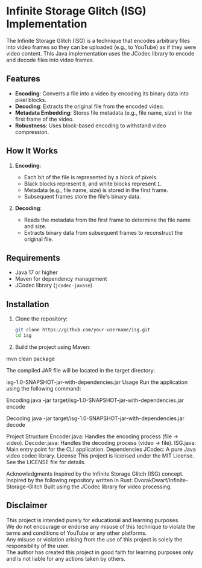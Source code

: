 # Infinite Storage Glitch (ISG) Implementation

The Infinite Storage Glitch (ISG) is a technique that encodes arbitrary files into video frames so they can be uploaded (e.g., to YouTube) as if they were video content. This Java implementation uses the JCodec library to encode and decode files into video frames.

## Features
- **Encoding**: Converts a file into a video by encoding its binary data into pixel blocks.
- **Decoding**: Extracts the original file from the encoded video.
- **Metadata Embedding**: Stores file metadata (e.g., file name, size) in the first frame of the video.
- **Robustness**: Uses block-based encoding to withstand video compression.

## How It Works
1. **Encoding**:
   - Each bit of the file is represented by a block of pixels.
   - Black blocks represent `0`, and white blocks represent `1`.
   - Metadata (e.g., file name, size) is stored in the first frame.
   - Subsequent frames store the file's binary data.

2. **Decoding**:
   - Reads the metadata from the first frame to determine the file name and size.
   - Extracts binary data from subsequent frames to reconstruct the original file.
   
## Requirements
- Java 17 or higher
- Maven for dependency management
- JCodec library (`jcodec-javase`)

## Installation
1. Clone the repository:
   ```bash
   git clone https://github.com/your-username/isg.git
   cd isg

2. Build the project using Maven:

mvn clean package

The compiled JAR file will be located in the target directory:

isg-1.0-SNAPSHOT-jar-with-dependencies.jar
Usage
Run the application using the following command:

Encoding
java -jar target/isg-1.0-SNAPSHOT-jar-with-dependencies.jar encode <input-file> <output-video>

Decoding
java -jar target/isg-1.0-SNAPSHOT-jar-with-dependencies.jar decode <input-video> <output-directory>

Project Structure
Encoder.java: Handles the encoding process (file → video).
Decoder.java: Handles the decoding process (video → file).
ISG.java: Main entry point for the CLI application.
Dependencies
JCodec: A pure Java video codec library.
License
This project is licensed under the MIT License. See the LICENSE file for details.

Acknowledgments
Inspired by the Infinite Storage Glitch (ISG) concept.
Inspired by the following repository written in Rust: DvorakDwarf/Infinite-Storage-Glitch
Built using the JCodec library for video processing.

## Disclaimer

This project is intended purely for educational and learning purposes.  
We do not encourage or endorse any misuse of this technique to violate the terms and conditions of YouTube or any other platforms.  
Any misuse or violation arising from the use of this project is solely the responsibility of the user.  
The author has created this project in good faith for learning purposes only and is not liable for any actions taken by others.
